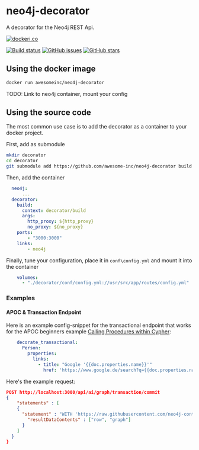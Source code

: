 # neo4j-decorator

A decorator for the Neo4j REST Api.

[![dockeri.co](http://dockeri.co/image/awesomeinc/neo4j-decorator)](https://hub.docker.com/r/awesomeinc/neo4j-decorator/builds/)

[![Build status](https://travis-ci.org/awesome-inc/neo4j-decorator.svg?branch=master)](https://travis-ci.org/awesome-inc/neo4j-decorator/)
[![GitHub issues](https://img.shields.io/github/issues/awesome-inc/neo4j-decorator.svg "GitHub issues")](https://github.com/awesome-inc/neo4j-decorator)
[![GitHub stars](https://img.shields.io/github/stars/awesome-inc/neo4j-decorator "GitHub stars")](https://github.com/awesome-inc/neo4j-decorator)

## Using the docker image

```bash
docker run awesomeinc/neo4j-decorator
```

TODO: Link to neo4j container, mount your config

## Using the source code

The most common use case is to add the decorator as a container to your docker project.

First, add as submodule

```bash
mkdir decorator
cd decorator
git submodule add https://github.com/awesome-inc/neo4j-decorator build
```

Then, add the container

```yml
  neo4j:
      ...
  decorator:
    build:
      context: decorator/build
      args:
        http_proxy: ${http_proxy}
        no_proxy: ${no_proxy}
    ports:
        - "3000:3000"
    links:
        - neo4j
```

Finally, tune your configuration, place it in `conf\config.yml` and mount it into the container

```yml
    volumes:
      - "./decorator/conf/config.yml://usr/src/app/routes/config.yml"
```

### Examples

#### APOC & Transaction Endpoint

Here is an example config-snippet for the transactional endpoint that works for the APOC beginners example [Calling Procedures within Cypher](https://neo4j-contrib.github.io/neo4j-apoc-procedures/#_calling_procedures_within_cypher):

```yml
    decorate_transactional:
      Person:
        properties:
          links:
            - title: "Google '{{doc.properties.name}}'"
              href: 'https://www.google.de/search?q={{doc.properties.name}}'
```

Here's the example request:

```json
POST http://localhost:3000/api/ai/graph/transaction/commit
{
    "statements" : [
    {
      "statement" : "WITH 'https://raw.githubusercontent.com/neo4j-contrib/neo4j-apoc-procedures/master/src/test/resources/person.json' AS url\nCALL apoc.load.json(url) YIELD value as person\nMERGE (p:Person {name:person.name})\nON CREATE SET p.age = person.age, p.children = size(person.children)\nRETURN p",
        "resultDataContents" : ["row", "graph"]
      }
    ]
  }
}
```
